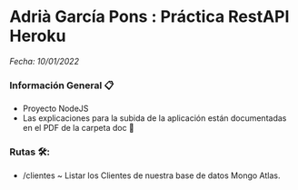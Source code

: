 # Adrià García Pons : Práctica RestAPI Heroku
_Fecha: 10/01/2022_

### Información General 📋
* Proyecto NodeJS
* Las explicaciones para la subida de la aplicación están documentadas en el PDF de la carpeta doc 📖

### Rutas 🛠️:
* /clientes               ~ Listar los Clientes de nuestra base de datos Mongo Atlas.
